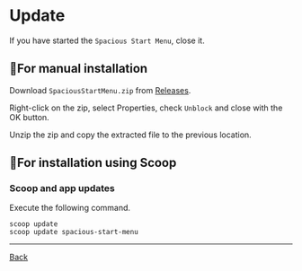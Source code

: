 
# Update

If you have started the `Spacious Start Menu`, close it.

## 💠For manual installation

Download `SpaciousStartMenu.zip` from [Releases](https://github.com/3xKEsGJQsmEQLAfuMv9QikF8i9y7Bf1D6NjguXg/spacious-start-menu/releases).

Right-click on the zip, select Properties, check `Unblock` and close with the OK button.

Unzip the zip and copy the extracted file to the previous location.

## 💠For installation using Scoop

### Scoop and app updates

Execute the following command.

```
scoop update
scoop update spacious-start-menu
```

---

[Back](index.md)
